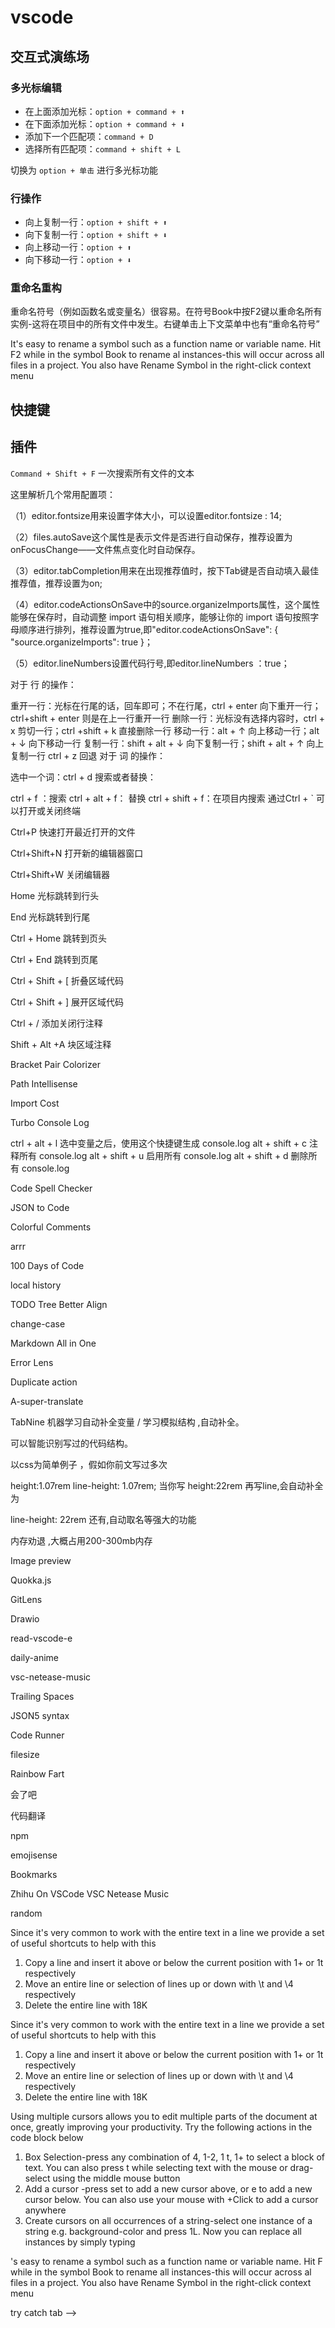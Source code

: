 # vscode

## 交互式演练场

### 多光标编辑

- 在上面添加光标：`option + command + ⬆️`
- 在下面添加光标：`option + command + ⬇️`
- 添加下一个匹配项：`command + D`
- 选择所有匹配项：`command + shift + L`

切换为 `option + 单击` 进行多光标功能

### 行操作

- 向上复制一行：`option + shift + ⬆️`
- 向下复制一行：`option + shift + ⬇️`
- 向上移动一行：`option + ⬆️`
- 向下移动一行：`option + ⬇️`

### 重命名重构

重命名符号（例如函数名或变量名）很容易。在符号Book中按F2键以重命名所有实例-这将在项目中的所有文件中发生。右键单击上下文菜单中也有“重命名符号”

It's easy to rename a symbol such as a function name or variable name. Hit F2 while in the symbol Book to rename al instances-this will occur across all files in a project. You also have Rename Symbol in the right-click context menu

## 快捷键
## 插件

`Command + Shift + F` 一次搜索所有文件的文本
<!-- 
VSCode中我最喜欢的特性之一是能够在项目目录中的所有文件中搜索任何匹配的文本。
要使用此特性，可以按Ctrl + Shift + f打开视图，它将显示编辑器左侧的侧边栏：

输入查找的內容并回车，VS code 将提供与输入内容匹配的结果列表，如下所示：

你还可以同时规制每个搜索果文件中的所有匹配内容。如果你单击左边的这个小箭头，它将在下面弹出第二个输入框，可以在这里输入要替换的文本，同时单击右边出现的小框：

.进程资源管理器
你是否发现你的VsCode 编辑器有时有点慢?这时候你希望哪个进程在吃我们的内存？
好吧，如果你还不知道，VsCode 有一个进程资源管理器功能，如下所示：

是不是看起来很熟悉？
在windows任务管理器中看到过这一点，在VsCode 中按Ctrl + Alt + Delete可以打开该任务管理器

重新打开 关闭的编辑页面

Windows: Ctrl + Shift + T
Mac: command + Shift + T

当你处理一个文件很多的大型项目时，如果不小心关闭了一个页面，并且不得不在侧菜单中再次搜索它，这可能会有点令人沮丧。
现在，可以按 Ctrl + Shift + T 重新打开一个关闭的页面。

1. 通过匹配文本打开文件
Windows: Ctrl + T Mac: command + T

说到搜索文件，你可以动态地搜索和打开文件。这是我最喜欢的特性之一，因为不需要手动单击目录来重新打开一个不再打开的文件。

集成终端
Windows: Ctrl + Mac: control +

通过 **Ctrl + `**可以打开或关闭终端我个人认为这是 VsCode 最酷的特性之一。它允许你在重新加载编辑器时将窗口放在前面，同时具有与关闭和重新打开窗口相同的效果。

Windows: Ctrl + Alt + R Mac: Control + Option + R
移至文件的开头/结尾
要使光标移到文件的第一行或最后一行，最快的方法是按Ctrl + Home (Mac: command + Home)键开头，然后按Ctrl + End (Mac: command + End)键结尾。

批量替换当前文件中所有匹配的文本
可以选择任何一组文本，如果该选中文本出现多个，可以通过按Ctrl + F2 (Mac: command + F2)一次改所有出现的文本

作者：前端小智
链接：https://juejin.cn/post/6844903894305210381
来源：掘金
著作权归作者所有。商业转载请联系作者获得授权，非商业转载请注明出处。

作者：前端小智
链接：https://juejin.cn/post/6844903894305210381
来源：掘金
著作权归作者所有。商业转载请联系作者获得授权，非商业转载请注明出处。


作者：前端小智
链接：https://juejin.cn/post/6844903894305210381
来源：掘金
著作权归作者所有。商业转载请联系作者获得授权，非商业转载请注明出处。

change-case - Visual Studio Marketplace
就是给单词(命名)换成不同的风格，写Redux时很有用。

567

标签自闭合

自动导入 import

选择
shift + click 选中区域
shift + up/down/left/right 选中区域
shift + mousemove 选中区域
option + click 在任意区域添加光标
option + shift + click 在选中区域添加光标

command + D 选中相同的内容
command + shift + L 选中全部相同的内容


option + shift + down 复制一行
option + up/down 移动行
option + shift + k 删除整行
行操作
行操作
行操作

F2 重构

tab snipts 

emmet 对 css 也有效。css缩写

展开 正则匹配 写死了 100，\d 后面+解决

$1 代表 tab $0 最后，""光标位置

$$()开发者选择,自定义：

script 创建文件


通过在终端中输入code,用户也可以从终端命令行来启动 Visual Studio Code。
为了能从终端命令行启动,需要把code添加到PATH环境变量中,步骤如下所示。
(1)启动 Visual Studio Code。
(2)通过Ctrl+ Shift+P快捷键打开命令面板,然后输入并执行 Shell Command
Install'code'command in PATH
(3)重启终端,新的 SPATH环境变量将会生效。现在,你可以通过输入code来启 动 Visual Studio Codeπ了。

快捷键冲突

6.2.1不同编程语言的 Intellisense
对于 Javascript、 Typescript、JSON、HTML、CSS、SCSS和LeSs这7种语
Visual Studio Code提供了內置的 Intellisense支持。对于其他语言,则需要 相应的插件来提供 Intellisense的支持。

此外,通过按下Ctr+ Space快捷键或输入句点符号(.),可以主动触发
Intellisense]功能。



怎么查看vs内置了哪些插件？
点击扩展面板右上角第一个筛选图标，选项里就有内置

你可以通过在 VSCode 的命令面板调用命令 Developer: Startup Performance 查看各个扩展的在 VSCode 启动时的加载时间。

不过可能是更新了，这个命令改成了
>Developer: Show Running Extensions

推荐配置：

<!-- // settings.json
"todo-tree.general.tags": ["TODO:", "FIXME:"],
"todo-tree.highlights.defaultHighlight": {
    "gutterIcon": true
},
"todo-tree.highlights.customHighlight": {
    "TODO:": {
        "foreground": "#fff",
        "background": "#ffbd2a",
        "iconColour": "#ffbd2a"
    },
    "FIXME:": {
        "foreground": "#fff",
        "background": "#f06292",
        "icon": "flame",
        "iconColour": "#f06292"
    }
} -->

这里解析几个常用配置项：

（1）editor.fontsize用来设置字体大小，可以设置editor.fontsize : 14;

（2）files.autoSave这个属性是表示文件是否进行自动保存，推荐设置为onFocusChange——文件焦点变化时自动保存。

（3）editor.tabCompletion用来在出现推荐值时，按下Tab键是否自动填入最佳推荐值，推荐设置为on;

（4）editor.codeActionsOnSave中的source.organizeImports属性，这个属性能够在保存时，自动调整 import 语句相关顺序，能够让你的 import 语句按照字母顺序进行排列，推荐设置为true,即"editor.codeActionsOnSave": { "source.organizeImports": true }；

（5）editor.lineNumbers设置代码行号,即editor.lineNumbers ：true；



对于 行 的操作：

重开一行：光标在行尾的话，回车即可；不在行尾，ctrl + enter 向下重开一行；ctrl+shift + enter 则是在上一行重开一行
删除一行：光标没有选择内容时，ctrl + x 剪切一行；ctrl +shift + k 直接删除一行
移动一行：alt + ↑ 向上移动一行；alt + ↓ 向下移动一行
复制一行：shift + alt + ↓ 向下复制一行；shift + alt + ↑ 向上复制一行
ctrl + z 回退
对于 词 的操作：

选中一个词：ctrl + d
搜索或者替换：

ctrl + f ：搜索
ctrl + alt + f： 替换
ctrl + shift + f：在项目内搜索
通过Ctrl + ` 可以打开或关闭终端

Ctrl+P 快速打开最近打开的文件

Ctrl+Shift+N 打开新的编辑器窗口

Ctrl+Shift+W 关闭编辑器

Home 光标跳转到行头

End 光标跳转到行尾

Ctrl + Home 跳转到页头

Ctrl + End 跳转到页尾

Ctrl + Shift + [ 折叠区域代码

Ctrl + Shift + ] 展开区域代码

Ctrl + / 添加关闭行注释

Shift + Alt +A 块区域注释

Bracket Pair Colorizer

Path Intellisense

Import Cost

Turbo Console Log

ctrl + alt + l 选中变量之后，使用这个快捷键生成 console.log
alt + shift + c 注释所有 console.log
alt + shift + u 启用所有 console.log
alt + shift + d 删除所有 console.log

Code Spell Checker

JSON to Code

Colorful Comments

arrr

 100 Days of Code

 local history

  TODO Tree
Better Align

change-case

 Markdown All in One

 Error Lens

 Duplicate action

 A-super-translate

 TabNine
机器学习自动补全变量 / 学习模拟结构 ,自动补全。

可以智能识别写过的代码结构。

以css为简单例子 ，假如你前文写过多次

 height:1.07rem
 line-height: 1.07rem;
当你写
 height:22rem
再写line,会自动补全为

line-height: 22rem
还有,自动取名等强大的功能

内存劝退 ,大概占用200-300mb内存

 Image preview

 Quokka.js

 GitLens

 Drawio

 read-vscode-e

 daily-anime

 vsc-netease-music

 Trailing Spaces

 JSON5 syntax

 Code Runner

 filesize

 Rainbow Fart

 会了吧

 代码翻译

 npm

 emojisense

 Bookmarks

 Zhihu On VSCode
VSC Netease Music

random

Since it's very common to work with the entire text in a line we provide a set of useful shortcuts to help with this
1. Copy a line and insert it above or below the current position with 1\+ or 1t respectively
2. Move an entire line or selection of lines up or down with \t and \4 respectively
3. Delete the entire line with 18K

Since it's very common to work with the entire text in a line we provide a set of useful shortcuts to help with this
1. Copy a line and insert it above or below the current position with 1\+ or 1t respectively
2. Move an entire line or selection of lines up or down with \t and \4 respectively
3. Delete the entire line with 18K

Using multiple cursors allows you to edit multiple parts of the document at once, greatly improving your productivity. Try the following actions in the code block below
1. Box Selection-press any combination of 4, 1-2, 1 t, 1+ to select a block of text. You can also press t while selecting text with the mouse or drag-select using the middle mouse button
2. Add a cursor -press set to add a new cursor above, or e to add a new cursor below. You can also use your mouse with +Click to add a cursor anywhere
3. Create cursors on all occurrences of a string-select one instance of a string e.g. background-color and press 1L. Now you can replace all instances by simply typing

's easy to rename a symbol such as a function name or variable name. Hit F while in the symbol Book to rename all instances-this will occur across al files in a project. You also have Rename Symbol in the right-click context menu

try catch tab -->
